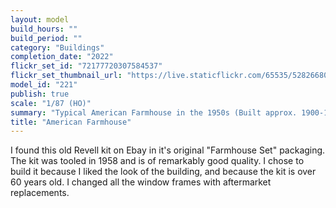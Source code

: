```yaml
---
layout: model
build_hours: ""
build_period: ""
category: "Buildings"
completion_date: "2022"
flickr_set_id: "72177720307584537"
flickr_set_thumbnail_url: "https://live.staticflickr.com/65535/52826680988_87458f89e3_m.jpg"
model_id: "221"
publish: true
scale: "1/87 (HO)"
summary: "Typical American Farmhouse in the 1950s (Built approx. 1900-1920s)"
title: "American Farmhouse"
---
```


I found this old Revell kit on Ebay in it's original "Farmhouse Set" packaging. The kit was tooled in 1958 and is of remarkably good quality. I chose to build it because I liked the look of the building, and because the kit is over 60 years old. I changed all the window frames with aftermarket replacements.
